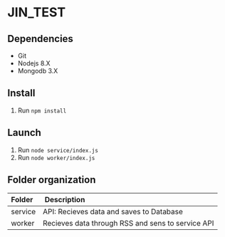# JIN_TEST

## Dependencies

* Git
* Nodejs 8.X
* Mongodb 3.X


## Install

1. Run `npm install`


## Launch

1. Run `node service/index.js`
1. Run `node worker/index.js`


## Folder organization

| Folder  | Description                                       |
|:--------|:--------------------------------------------------|
| service | API: Recieves data and saves to Database          |
| worker  | Recieves data through RSS and sens to service API |
